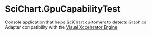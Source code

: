 # SciChart.GpuCapabilityTest

Console application that helps SciChart customers to detects Graphics Adapter compatibility with the [Visual Xccelerator Engine](https://www.scichart.com/documentation/win/current/Enabling%20The%20Visual%20Xccelerator%20Engine.html)
